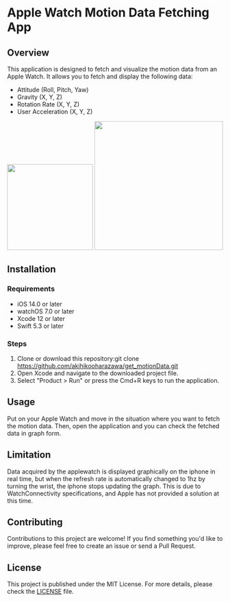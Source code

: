 # Apple Watch Motion Data Fetching App

## Overview

This application is designed to fetch and visualize the motion data from an Apple Watch. It allows you to fetch and display the following data:

- Attitude (Roll, Pitch, Yaw)
- Gravity (X, Y, Z)
- Rotation Rate (X, Y, Z)
- User Acceleration (X, Y, Z)

<img src="https://github.com/akihikooharazawa/get_motionData/assets/26277799/7d6f84cf-3e95-44ec-9185-ef21f58a990e" width="200px">
<img src="https://github.com/akihikooharazawa/get_motionData/assets/26277799/9a80f604-12e8-4ee3-943c-300692efdc9d" width="300px">

## Installation

### Requirements

- iOS 14.0 or later
- watchOS 7.0 or later
- Xcode 12 or later
- Swift 5.3 or later

### Steps

1. Clone or download this repository:git clone https://github.com/akihikooharazawa/get_motionData.git
2. Open Xcode and navigate to the downloaded project file.
3. Select "Product > Run" or press the Cmd+R keys to run the application.

## Usage

Put on your Apple Watch and move in the situation where you want to fetch the motion data. Then, open the application and you can check the fetched data in graph form.

## Limitation
Data acquired by the applewatch is displayed graphically on the iphone in real time, but when the refresh rate is automatically changed to 1hz by turning the wrist, the iphone stops updating the graph. This is due to WatchConnectivity specifications, and Apple has not provided a solution at this time.

## Contributing

Contributions to this project are welcome! If you find something you'd like to improve, please feel free to create an issue or send a Pull Request.

## License

This project is published under the MIT License. For more details, please check the [LICENSE](LICENSE) file.

